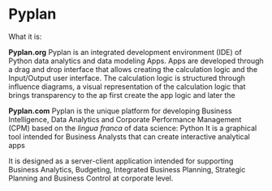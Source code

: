 # Pyplan
What it is:

**Pyplan.org**
Pyplan is an integrated development environment (IDE) of Python data analytics and data modeling Apps.
Apps are developed through a drag and drop interface that allows creating the calculation logic and the Input/Output user interface.
The calculation logic is structured through influence diagrams, a visual representation of the calculation logic that brings transparency to the ap
first create the app logic and later the 


**Pyplan.com**
Pyplan is the unique platform for developing Business Intelligence, Data Analytics and Corporate Performance Management (CPM) based on the *lingua franca* of data science: Python
It is a graphical tool intended for Business Analysts that can create interactive analytical apps

It is designed as a server-client application intended for supporting Business Analytics, Budgeting, Integrated Business Planning, Strategic Planning and Business Control at corporate level.

<!--stackedit_data:
eyJoaXN0b3J5IjpbLTQ4ODU3ODg1NiwxMDkzNjc5NzQ2LC0yMD
EzMDQyOTIsLTE1ODM1OTE0MTQsMTQyNjIzNjkxMywtMjc4MzQy
NzgxLDg0ODEwMTAxLDczNjI0MTcxXX0=
-->